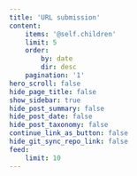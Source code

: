 ```yaml
---
title: 'URL submission'
content:
    items: '@self.children'
    limit: 5
    order:
        by: date
        dir: desc
    pagination: '1'
hero_scroll: false
hide_page_title: false
show_sidebar: true
hide_post_summary: false
hide_post_date: false
hide_post_taxonomy: false
continue_link_as_button: false
hide_git_sync_repo_link: false
feed:
    limit: 10
---
```



